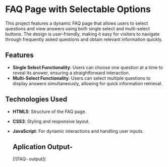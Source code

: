 # FAQ Page with Selectable Options

This project features a dynamic FAQ page that allows users to select questions and view answers using both single select and multi-select buttons. 
The design is user-friendly, making it easy for visitors to navigate through frequently asked questions and obtain relevant information quickly.

## Features
- **Single Select Functionality**: Users can choose one question at a time to reveal its answer, ensuring a straightforward interaction.
- **Multi-Select Functionality**: Users can select multiple questions to display answers simultaneously, allowing for quick information retrieval.
  
## Technologies Used
- **HTML5**: Structure of the FAQ page.
- **CSS3**: Styling and responsive layout.
- **JavaScript**: For dynamic interactions and handling user inputs.

  ## Aplication Output-
  [![FAQ- output](
